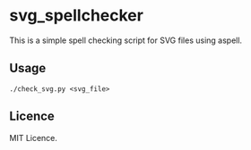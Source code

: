 # svg_spellchecker

This is a simple spell checking script for SVG files using aspell.

## Usage

`./check_svg.py <svg_file>`

## Licence

MIT Licence.
